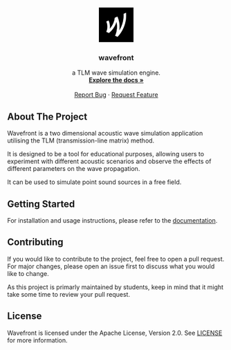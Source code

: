 <!--
[![Contributors][contributors-shield]][contributors-url]
[![Forks][forks-shield]][forks-url]
[![Stargazers][stars-shield]][stars-url]
[![Issues][issues-shield]][issues-url]
[![MIT License][license-shield]][license-url]
-->

<!-- PROJECT LOGO -->
<br />
<div align="center">
  <a href="https://github.com/AudioGroupCologne/wavefront">
    <img src="assets/icon.png" alt="Logo" width="80" height="80">
  </a>

<h3 align="center">wavefront</h3>

  <p align="center">
    a TLM wave simulation engine.
    <br />
    <a href="https://audiogroupcologne.github.io/wavefront-manual/" target="_blank"><strong>Explore the docs »</strong></a>
    <br />
    <br />
    <a href="https://github.com/AudioGroupCologne/wavefront/issues">Report Bug</a>
    ·
    <a href="https://github.com/AudioGroupCologne/wavefront/issues">Request Feature</a>
  </p>
</div>

<!-- ABOUT THE PROJECT -->

## About The Project

<!-- [![Product Name Screen Shot][product-screenshot]](https://example.com) -->

Wavefront is a two dimensional acoustic wave simulation application utilising the TLM (transmission-line matrix) method.

It is designed to be a tool for educational purposes, allowing users to experiment with different acoustic scenarios and observe the effects of different parameters on the wave propagation.

It can be used to simulate point sound sources in a free field. 

<!-- ### Built With -->

<!--
* [![Rust][Rust]][Rust-url]
-->

<!-- GETTING STARTED -->

## Getting Started

For installation and usage instructions, please refer to the [documentation](https://audiogroupcologne.github.io/wavefront-manual/).

<!-- USAGE EXAMPLES -->

<!-- ## Usage -->

<!--
Use this space to show useful examples of how a project can be used. Additional screenshots, code examples, and demos work well in this space. You may also link to more resources.

_For more examples, please refer to the [Documentation]()_
-->

<!-- ROADMAP -->

<!-- ## Roadmap -->

<!--
- [ ] Feature 1
- [ ] Feature 2
- [ ] Feature 3
    - [ ] Nested Feature

See the [open issues](https://github.com/AudioGroupCologne/wavefront/issues) for a full list of proposed features (and known issues).

-->

<!-- CONTRIBUTING -->

## Contributing

If you would like to contribute to the project, feel free to open a pull request. For major changes, please open an issue first to discuss what you would like to change.

As this project is primarly maintained by students, keep in mind that it might take some time to review your pull request.

<!-- LICENSE -->

## License

Wavefront is licensed under the Apache License, Version 2.0. See [LICENSE](https://github.com/AudioGroupCologne/wavefront/tree/main?tab=Apache-2.0-1-ov-file#readme) for more information.

<!-- CONTACT -->
<!--
## Contact

Your Name - [@twitter_handle](https://twitter.com/twitter_handle) - email@email_client.com
-->

<!-- MARKDOWN LINKS & IMAGES -->

[contributors-shield]: https://img.shields.io/github/contributors/AudioGroupCologne/wavefront.svg?style=for-the-badge
[contributors-url]: https://github.com/github_username/repo_name/graphs/contributors
[forks-shield]: https://img.shields.io/github/forks/AudioGroupCologne/wavefront.svg?style=for-the-badge
[forks-url]: https://github.com/github_username/repo_name/network/members
[stars-shield]: https://img.shields.io/github/stars/AudioGroupCologne/wavefront.svg?style=for-the-badge
[stars-url]: https://github.com/github_username/repo_name/stargazers
[issues-shield]: https://img.shields.io/github/issues/AudioGroupCologne/wavefront.svg?style=for-the-badge
[issues-url]: https://github.com/github_username/repo_name/issues
[license-shield]: https://img.shields.io/github/license/AudioGroupCologne/wavefront.svg?style=for-the-badge
[license-url]: https://github.com/github_username/repo_name/blob/master/LICENSE.txt
[product-screenshot]: images/screenshot.png
